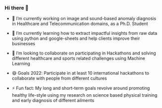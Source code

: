 ### Hi there 👋

- 🔭 I’m currently working on image and sound-based anomaly diagnosis in Healthcare and Telecommunication domains, as a Ph.D. Student
- 🌱 I’m currently learning how to extract impactful insights from raw data using python and google-sheets and help clients improve their businesses
- 👯 I’m looking to collaborate on participating in Hackathons and solving different healthcare and sports related challenges using Machine Learning
- 😄 Goals 2022: Participate in at least 10 international hackathons to collaborate with people from different cultures

- ⚡ Fun fact: My long and short-term goals revolve around promoting healthy life-style using my research on science based physical training and early diagnosis of different ailments 

